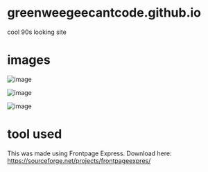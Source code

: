 # greenweegeecantcode.github.io
cool 90s looking site

# images
![image](https://github.com/GreenWeegeeCantCode/greenweegeecantcode.github.io/assets/145769578/d9d4a45c-06f0-4e24-afda-835a5010d46d)


![image](https://github.com/GreenWeegeeCantCode/greenweegeecantcode.github.io/assets/145769578/c632519d-a2be-4257-bfde-69c4a747c3fa)



![image](https://github.com/GreenWeegeeCantCode/greenweegeecantcode.github.io/assets/145769578/088a54c3-da14-4fbc-83b9-19bf3e14cd46)

# tool used
This was made using Frontpage Express.
Download here:
https://sourceforge.net/projects/frontpageexpres/
